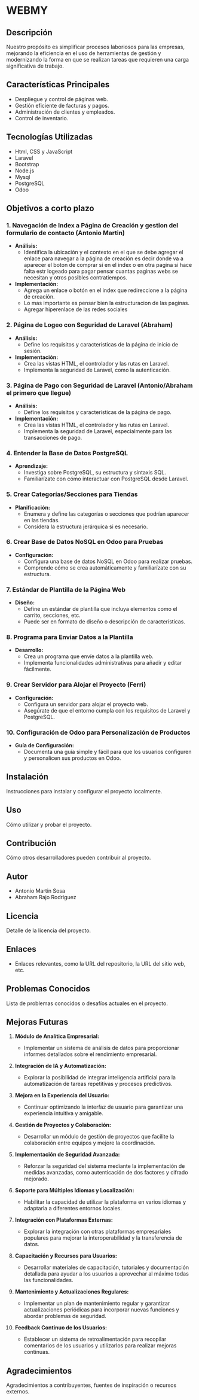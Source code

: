 # WEBMY

## Descripción

Nuestro propósito es simplificar procesos laboriosos para las empresas, mejorando la eficiencia en el uso de herramientas de gestión y modernizando la forma en que se realizan tareas que requieren una carga significativa de trabajo.

## Características Principales
- Despliegue y control de páginas web.
- Gestión eficiente de facturas y pagos.
- Administración de clientes y empleados.
- Control de inventario.

## Tecnologías Utilizadas
- Html, CSS y JavaScript
- Laravel
- Bootstrap
- Node.js
- Mysql
- PostgreSQL
- Odoo

## Objetivos a corto plazo

### 1. Navegación de Index a Página de Creación y gestion del formulario de contacto (Antonio Martin)
   - **Análisis:**
     - Identifica la ubicación y el contexto en el que se debe agregar el enlace para navegar a la página de creación es decir donde va a aparecer el boton de comprar si en el index o en otra pagina si hace falta estr logeado para pagar pensar cuantas paginas webs se necesitan y otros posibles contratiempos.
   - **Implementación:**
     - Agrega un enlace o botón en el index que redireccione a la página de creación.
     - Lo mas importante es pensar bien la estructuracion de las paginas.
     - Agregar hiperenlace de las redes sociales

### 2. Página de Logeo con Seguridad de Laravel (Abraham)
   - **Análisis:**
     - Define los requisitos y características de la página de inicio de sesión.
   - **Implementación:**
     - Crea las vistas HTML, el controlador y las rutas en Laravel.
     - Implementa la seguridad de Laravel, como la autenticación.

### 3. Página de Pago con Seguridad de Laravel (Antonio/Abraham el primero que llegue)
   - **Análisis:**
     - Define los requisitos y características de la página de pago.
   - **Implementación:**
     - Crea las vistas HTML, el controlador y las rutas en Laravel.
     - Implementa la seguridad de Laravel, especialmente para las transacciones de pago.

### 4. Entender la Base de Datos PostgreSQL
   - **Aprendizaje:**
     - Investiga sobre PostgreSQL, su estructura y sintaxis SQL.
     - Familiarízate con cómo interactuar con PostgreSQL desde Laravel.

### 5. Crear Categorías/Secciones para Tiendas
   - **Planificación:**
     - Enumera y define las categorías o secciones que podrían aparecer en las tiendas.
     - Considera la estructura jerárquica si es necesario.

### 6. Crear Base de Datos NoSQL en Odoo para Pruebas
   - **Configuración:**
     - Configura una base de datos NoSQL en Odoo para realizar pruebas.
     - Comprende cómo se crea automáticamente y familiarízate con su estructura.

### 7. Estándar de Plantilla de la Página Web 
   - **Diseño:**
     - Define un estándar de plantilla que incluya elementos como el carrito, secciones, etc.
     - Puede ser en formato de diseño o descripción de características.

### 8. Programa para Enviar Datos a la Plantilla 
   - **Desarrollo:**
     - Crea un programa que envíe datos a la plantilla web.
     - Implementa funcionalidades administrativas para añadir y editar fácilmente.

### 9. Crear Servidor para Alojar el Proyecto (Ferri)
   - **Configuración:**
     - Configura un servidor para alojar el proyecto web.
     - Asegúrate de que el entorno cumpla con los requisitos de Laravel y PostgreSQL.

### 10. Configuración de Odoo para Personalización de Productos 
   - **Guía de Configuración:**
     - Documenta una guía simple y fácil para que los usuarios configuren y personalicen sus productos en Odoo.

  

## Instalación
Instrucciones para instalar y configurar el proyecto localmente.

## Uso
Cómo utilizar y probar el proyecto.

## Contribución
Cómo otros desarrolladores pueden contribuir al proyecto.

## Autor
 - Antonio Martin Sosa
 - Abraham Rajo Rodriguez

## Licencia
Detalle de la licencia del proyecto.

## Enlaces
- Enlaces relevantes, como la URL del repositorio, la URL del sitio web, etc.

## Problemas Conocidos
Lista de problemas conocidos o desafíos actuales en el proyecto.

## Mejoras Futuras

1. **Módulo de Analítica Empresarial:**
   - Implementar un sistema de análisis de datos para proporcionar informes detallados sobre el rendimiento empresarial.

2. **Integración de IA y Automatización:**
   - Explorar la posibilidad de integrar inteligencia artificial para la automatización de tareas repetitivas y procesos predictivos.

3. **Mejora en la Experiencia del Usuario:**
   - Continuar optimizando la interfaz de usuario para garantizar una experiencia intuitiva y amigable.

4. **Gestión de Proyectos y Colaboración:**
   - Desarrollar un módulo de gestión de proyectos que facilite la colaboración entre equipos y mejore la coordinación.

5. **Implementación de Seguridad Avanzada:**
   - Reforzar la seguridad del sistema mediante la implementación de medidas avanzadas, como autenticación de dos factores y cifrado mejorado.

6. **Soporte para Múltiples Idiomas y Localización:**
   - Habilitar la capacidad de utilizar la plataforma en varios idiomas y adaptarla a diferentes entornos locales.

7. **Integración con Plataformas Externas:**
   - Explorar la integración con otras plataformas empresariales populares para mejorar la interoperabilidad y la transferencia de datos.

8. **Capacitación y Recursos para Usuarios:**
   - Desarrollar materiales de capacitación, tutoriales y documentación detallada para ayudar a los usuarios a aprovechar al máximo todas las funcionalidades.

9. **Mantenimiento y Actualizaciones Regulares:**
   - Implementar un plan de mantenimiento regular y garantizar actualizaciones periódicas para incorporar nuevas funciones y abordar problemas de seguridad.

10. **Feedback Continuo de los Usuarios:**
    - Establecer un sistema de retroalimentación para recopilar comentarios de los usuarios y utilizarlos para realizar mejoras continuas.

## Agradecimientos
Agradecimientos a contribuyentes, fuentes de inspiración o recursos externos.
